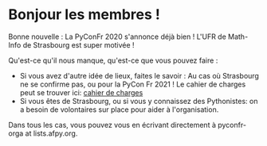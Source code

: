 Bonjour les membres !
=====================

Bonne nouvelle : La PyConFr 2020 s'annonce déjà bien !
L'UFR de Math-Info de Strasbourg est super motivée !

Qu'est-ce qu'il nous manque, qu'est-ce que vous pouvez faire :

- Si vous avez d'autre idée de lieux, faites le savoir :
  Au cas où Strasbourg ne se confirme pas, ou pour la PyCon Fr 2021 !
  Le cahier de charges peut se trouver ici: [cahier de charges]
- Si vous êtes de Strasbourg, ou si vous y connaissez des Pythonistes:
  on a besoin de volontaires sur place pour aider à l'organisation.

Dans tous les cas, vous pouvez vous en écrivant directement à pyconfr-orga at lists.afpy.org.

[cahier de charges]: cdc-choix-du-lieu.md
